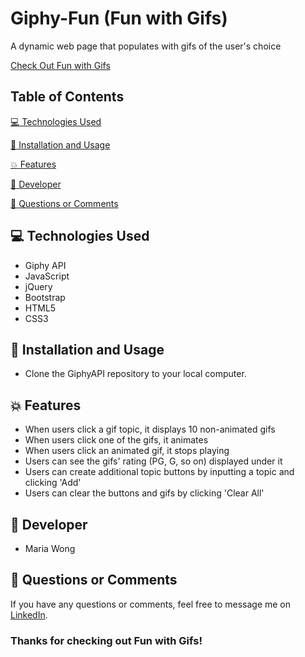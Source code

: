 # Giphy-Fun (Fun with Gifs)

A dynamic web page that populates with gifs of the user's choice 

[Check Out Fun with Gifs](https://mwong770.github.io/GiphyAPI/)


## Table of Contents

[:computer:  Technologies Used](#technologies-used)

[:dvd:  Installation and Usage](#installation)

[:boom:  Features](#features)

[:bust_in_silhouette:  Developer](#developer)

[:email:  Questions or Comments](#questions-or-comments)


## <a name="technologies-used"></a> :computer: Technologies Used 
 
* Giphy API
* JavaScript
* jQuery
* Bootstrap
* HTML5
* CSS3


## <a name="installation"></a> :dvd: Installation and Usage 

* Clone the GiphyAPI repository to your local computer.


## <a name="features"></a> :boom: Features

* When users click a gif topic, it displays 10 non-animated gifs
* When users click one of the gifs, it animates
* When users click an animated gif, it stops playing
* Users can see the gifs' rating (PG, G, so on) displayed under it 
* Users can create additional topic buttons by inputting a topic and clicking 'Add'
* Users can clear the buttons and gifs by clicking 'Clear All'


## <a name="developer"></a> :bust_in_silhouette: Developer

* Maria Wong 


## <a name="questions-or-comments"></a> :email: Questions or Comments 

If you have any questions or comments, feel free to message me on [LinkedIn](https://www.linkedin.com/in/maria-wong/).

 ### Thanks for checking out Fun with Gifs!
